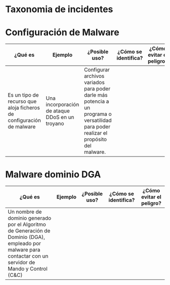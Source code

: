 # Taxonomia de incidentes

# Configuración de Malware

| ¿Qué es | Ejemplo | ¿Posible uso? | ¿Cómo se identifica? | ¿Cómo evitar el peligro? |
| ------- | ------- | ------------- | -------------------- | ------------------------ |
| Es un tipo de recurso que aloja ficheros de configuración de malware | Una incorporación de ataque DDoS en un troyano | Configurar archivos variados para poder darle más potencia a un programa o versatilidad para poder realizar el propósito del malware. |  |  |

# Malware dominio DGA

| ¿Qué es | Ejemplo | ¿Posible uso? | ¿Cómo se identifica? | ¿Cómo evitar el peligro? |
| ------- | ------- | ------------- | -------------------- | ------------------------ |
| Un nombre de dominio generado por el Algoritmo de Generación de Dominio (DGA), empleado por malware para contactar con un servidor de Mando y Control (C&C) |  |  |  |  |
